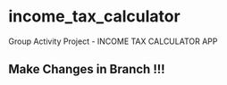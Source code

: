 # income_tax_calculator

Group Activity Project - INCOME TAX CALCULATOR APP

## Make Changes in Branch !!!
